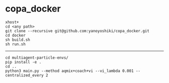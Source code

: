 # copa_docker
```
xhost+
cd <any path>
git clone --recursive git@github.com:yanoyoshiki/copa_docker.git
cd docker 
sh build.sh
sh run.sh
```
-------------------
```
cd multiagent-particle-envs/
pip install -e .
cd ..
python3 main.py --method aqmix+coach+vi --vi_lambda 0.001 --centralized_every 2
```
